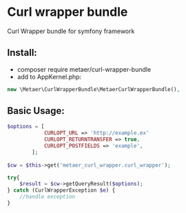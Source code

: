 Curl wrapper bundle
===
Curl Wrapper bundle for symfony framework

Install:
---
* composer require metaer/curl-wrapper-bundle
* add to AppKernel.php:
``` php 
new \Metaer\CurlWrapperBundle\MetaerCurlWrapperBundle(),
```


Basic Usage:
---
``` php
$options = [
            CURLOPT_URL => 'http://example.ex'
            CURLOPT_RETURNTRANSFER => true,
            CURLOPT_POSTFIELDS => 'example',
        ];
        
$cw = $this->get('metaer_curl_wrapper.curl_wrapper');

try{
    $result = $cw->getQueryResult($options);
} catch (CurlWrapperException $e) {
    //handle exception
}
```